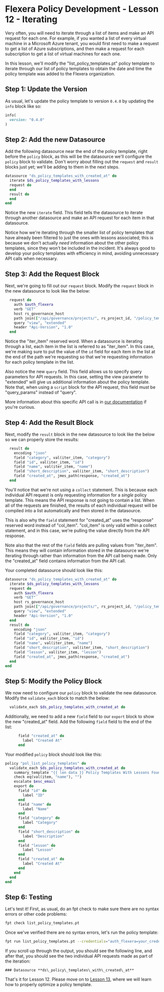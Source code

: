 # Flexera Policy Development - Lesson 12 - Iterating

Very often, you will need to iterate through a list of items and make an API request for each one. For example, if you wanted a list of every virtual machine in a Microsoft Azure tenant, you would first need to make a request to get a list of Azure subscriptions, and then make a request for each subscription to get a list of virtual machines for each one.

In this lesson, we'll modify the "list_policy_templates.pt" policy template to iterate through our list of policy templates to obtain the date and time the policy template was added to the Flexera organization.

## Step 1: Update the Version

As usual, let's update the policy template to version `0.4.0` by updating the `info` block like so:

```ruby
info(
  version: "0.4.0"
)
```

## Step 2: Add the new Datasource

Add the following datasource near the end of the policy template, right before the `policy` block, as this will be the datasource we'll configure the `policy` block to validate. Don't worry about filling out the `request` and `result` blocks just yet; we'll be adding to them in the next steps.

```ruby
datasource "ds_policy_templates_with_created_at" do
  iterate $ds_policy_templates_with_lessons
  request do
  end
  result do
  end
end
```

Notice the new `iterate` field. This field tells the datasource to iterate through another datasource and make an API request for each item in that datasource.

Notice how we're iterating through the smaller list of policy templates that have already been filtered to just the ones with lessons associated; this is because we don't actually *need* information about the other policy templates, since they won't be included in the incident. It's always good to develop your policy templates with efficiency in mind, avoiding unnecessary API calls when necessary.

## Step 3: Add the Request Block

Next, we're going to fill out our `request` block. Modify the `request` block in the new datasource to look like the below:

```ruby
  request do
    auth $auth_flexera
    verb "GET"
    host rs_governance_host
    path join(["/api/governance/projects/", rs_project_id, "/policy_templates/", val(iter_item, "id")])
    query "view", "extended"
    header "Api-Version", "1.0"
  end
```

Notice the "iter_item" reserved word. When a datasource is iterating through a list, each item in the list is referred to as "iter_item". In this case, we're making sure to put the value of the `id` field for each item in the list at the end of the path we're requesting so that we're requesting information for each policy template in the list.

Also notice the new `query` field. This field allows us to specify query parameters for API requests. In this case, setting the view parameter to "extended" will give us additional information about the policy template. Note that, when using a `script` block for the API request, this field must be "query_params" instead of "query".

More information about this specific API call is in [our documentation](https://reference.rightscale.com/governance-policies/#/PolicyTemplate/PolicyTemplate_show) if you're curious.

## Step 4: Add the Result Block

Next, modify the `result` block in the new datasource to look like the below so we can properly store the results:

```ruby
  result do
    encoding "json"
    field "category", val(iter_item, "category")
    field "id", val(iter_item, "id")
    field "name", val(iter_item, "name")
    field "short_description", val(iter_item, "short_description")
    field "created_at", jmes_path(response, "created_at")
  end
```

You'll notice that we're not using a `collect` statement. This is because each individual API request is only requesting information for a *single* policy template. This means the API response is not going to contain a list. When all of the requests are finished, the results of each individual request will be compiled into a list automatically and then stored in the datasource.

This is also why the `field` statement for "created_at" uses the "response" reserved word instead of "col_item". "col_item" is only valid within a collect statement, and in this case, we're pulling the value directly from the API response.

Note also that the rest of the `field` fields are pulling values from "iter_item". This means they will contain information stored in the datasource we're iterating through rather than information from the API call being made. Only the "created_at" field contains information from the API call.

Your completed datasource should look like this:

```ruby
datasource "ds_policy_templates_with_created_at" do
  iterate $ds_policy_templates_with_lessons
  request do
    auth $auth_flexera
    verb "GET"
    host rs_governance_host
    path join(["/api/governance/projects/", rs_project_id, "/policy_templates/", val(iter_item, "id")])
    query "view", "extended"
    header "Api-Version", "1.0"
  end
  result do
    encoding "json"
    field "category", val(iter_item, "category")
    field "id", val(iter_item, "id")
    field "name", val(iter_item, "name")
    field "short_description", val(iter_item, "short_description")
    field "lesson", val(iter_item, "lesson")
    field "created_at", jmes_path(response, "created_at")
  end
end
```

## Step 5: Modify the Policy Block

We now need to configure our `policy` block to validate the new datasource. Modify the `validate_each` block to match the below:

```ruby
  validate_each $ds_policy_templates_with_created_at do
```

Additionally, we need to add a new `field` field to our `export` block to show the new "created_at" field. Add the following `field` field to the end of the list:

```ruby
      field "created_at" do
        label "Created At"
      end
```

Your modified `policy` block should look like this:

```ruby
policy "pol_list_policy_templates" do
  validate_each $ds_policy_templates_with_created_at do
    summary_template "{{ len data }} Policy Templates With Lessons Found"
    check eq(val(item, "name"), "")
    escalate $esc_email
    export do
      field "id" do
        label "ID"
      end
      field "name" do
        label "Name"
      end
      field "category" do
        label "Category"
      end
      field "short_description" do
        label "Description"
      end
      field "lesson" do
        label "Lesson"
      end
      field "created_at" do
        label "Created At"
      end
    end
  end
end
```

## Step 6: Testing

Let's test it! First, as usual, do an fpt check to make sure there are no syntax errors or other code problems:

```bash
fpt check list_policy_templates.pt
```

Once we've verified there are no syntax errors, let's run the policy template:

```bash
fpt run list_policy_templates.pt --credentials="auth_flexera=your_credential_identifier"
```

If you scroll up through the output, you should see the following line, and after that, you should see the two individual API requests made as part of the iteration:

```text
### Datasource **ds\_policy\_templates\_with\_created\_at**
```

That's it for Lesson 12. Please move on to [Lesson 13](https://github.com/flexera-public/policy_engine_training/blob/main/13_optimization/README.md), where we will learn how to properly optimize a policy template.
